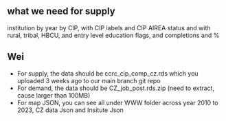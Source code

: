 ## what we need for supply

institution by year by CIP, with CIP labels and CIP AIREA status
and with rural, tribal, HBCU, and entry level education flags, and completions and %



## Wei

- For supply, the data should be ccrc_cip_comp_cz.rds which you uploaded 3 weeks ago to our main branch git repo
- For demand, the data should be CZ_job_post.rds.zip (need to extract, cause larger than 100MB)
- For map JSON, you can see all under WWW folder across year 2010 to 2023, CZ data Json and Insitute Json